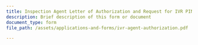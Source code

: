 ```yaml
---
title: Inspection Agent Letter of Authorization and Request for IVR PIN Number
description: Brief description of this form or document
document_type: form
file_path: /assets/applications-and-forms/ivr-agent-authorization.pdf

---
```


